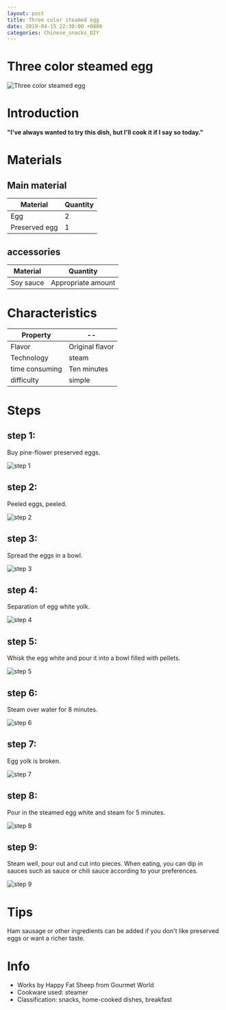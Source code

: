 ```yaml
---
layout: post
title: Three color steamed egg
date: 2019-04-15 22:30:00 +0800
categories: Chinese_snacks_DIY
---
```


# Three color steamed egg

![Three color steamed egg]({{site.baseurl}}/img/408259/408259.jpg)

# Introduction

**"I've always wanted to try this dish, but I'll cook it if I say so today."**

# Materials


## Main material

Material|Quantity
--|--
Egg|2
Preserved egg|1

## accessories

Material|Quantity
--|--
Soy sauce|Appropriate amount

# Characteristics

Property|--
--|--
Flavor|Original flavor
Technology|steam
time consuming|Ten minutes
difficulty|simple

# Steps

## step 1:

Buy pine-flower preserved eggs.

![step 1]({{site.baseurl}}/img/408259/1.jpg)

## step 2:

Peeled eggs, peeled.

![step 2]({{site.baseurl}}/img/408259/2.jpg)

## step 3:

Spread the eggs in a bowl.

![step 3]({{site.baseurl}}/img/408259/3.jpg)

## step 4:

Separation of egg white yolk.

![step 4]({{site.baseurl}}/img/408259/4.jpg)

## step 5:

Whisk the egg white and pour it into a bowl filled with pellets.

![step 5]({{site.baseurl}}/img/408259/5.jpg)

## step 6:

Steam over water for 8 minutes.

![step 6]({{site.baseurl}}/img/408259/6.jpg)

## step 7:

Egg yolk is broken.

![step 7]({{site.baseurl}}/img/408259/7.jpg)

## step 8:

Pour in the steamed egg white and steam for 5 minutes.

![step 8]({{site.baseurl}}/img/408259/8.jpg)

## step 9:

Steam well, pour out and cut into pieces. When eating, you can dip in sauces such as sauce or chili sauce according to your preferences.

![step 9]({{site.baseurl}}/img/408259/9.jpg)

# Tips

Ham sausage or other ingredients can be added if you don't like preserved eggs or want a richer taste.

# Info

- Works by Happy Fat Sheep from Gourmet World
- Cookware used: steamer
- Classification: snacks, home-cooked dishes, breakfast